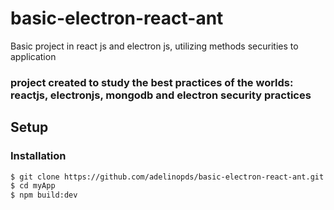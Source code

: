 # basic-electron-react-ant
Basic project in react js and electron js, utilizing methods securities to application
### project created to study the best practices of the worlds: reactjs, electronjs, mongodb and electron security practices

## Setup

### Installation

```bash
$ git clone https://github.com/adelinopds/basic-electron-react-ant.git myApp
$ cd myApp
$ npm build:dev
```

